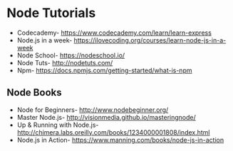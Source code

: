 # Node Tutorials

* Codecademy- https://www.codecademy.com/learn/learn-express
* Node.js in a week- https://ilovecoding.org/courses/learn-node-js-in-a-week
* Node School- https://nodeschool.io/
* Node Tuts- http://nodetuts.com/
* Npm- https://docs.npmjs.com/getting-started/what-is-npm

## Node Books

* Node for Beginners- http://www.nodebeginner.org/
* Master Node.js- http://visionmedia.github.io/masteringnode/
* Up & Running with Node.js- http://chimera.labs.oreilly.com/books/1234000001808/index.html
* Node.js in Action- https://www.manning.com/books/node-js-in-action
